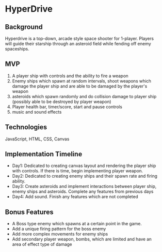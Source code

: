 <h1>HyperDrive</h1>

<h2>Background</h2>
  <p>Hyperdrive is a top-down, arcade style space shooter for 1-player.  Players will guide their starship through an asteroid field while fending off enemy spaceships.</p>

<h2>MVP</h2>

1. A player ship with controls and the ability to fire a weapon
2. Enemy ships which spawn at random intervals, shoot weapons which damage the player ship and are able to be damaged by the player's weapon
3. asteroids which spawn randomly and do collision damage to player ship (possibly able to be destroyed by player weapon)
4. Player health bar, timer/score, start and pause controls
5. music and sound effects

<h2>Technologies</h2>
 JavaScript, HTML, CSS, Canvas

<h2>Implementation Timeline</h2>

* Day1: Dedicated to creating canvas layout and rendering the player ship with controls.  If there is time, begin implementing player weapon.
* Day2: Dedicated to creating enemy ships and their spawn rate and firing ability.
* Day3: Create asteroids and implement interactions between player ship, enemy ships and asteroids. Complete any features from previous days
* Day4:  Add sound.  Finish any features which are not completed

<h2>Bonus Features</h2>

* A Boss type enemy which spawns at a certain point in the game.
* Add a unique firing pattern for the boss enemy
* Add more complex movements for enemy ships
* Add secondary player weapon, bombs, which are limited and have an area of effect type of damage

